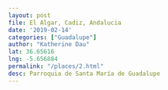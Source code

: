 ```yaml
---
layout: post
file: El Algar, Cadiz, Andalucia
date: '2019-02-14'
categories: ["Guadalupe"]
author: "Katherine Dau"
lat: 36.65616
lng: -5.656884
permalink: "/places/2.html"
desc: Parroquia de Santa María de Guadalupe
---
```

